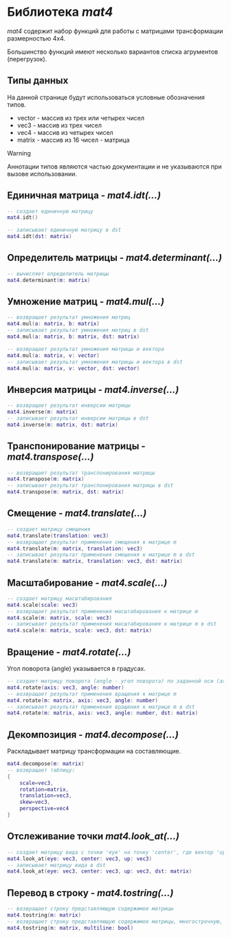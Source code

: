 # Библиотека *mat4*

*mat4* содержит набор функций для работы с матрицами трансформации размерностью 4x4.

Большинство функций имеют несколько вариантов списка агрументов (перегрузок).

## Типы данных

На данной странице будут использоваться условные обозначения типов.
- vector - массив из трех или четырех чисел
- vec3 - массив из трех чисел
- vec4 - массив из четырех чисел
- matrix - массив из 16 чисел - матрица

> [!WARNING]
>
> Аннотации типов являются частью документации и не указываются при вызове использовании.

## Единичная матрица - *mat4.idt(...)*

```lua
-- создает единичную матрицу
mat4.idt()

-- записывает единичную матрицу в dst
mat4.idt(dst: matrix)
```

## Определитель матрицы - *mat4.determinant(...)*

```lua
-- вычисляет определитель матрицы
mat4.determinant(m: matrix)
```

## Умножение матриц - *mat4.mul(...)*

```lua
-- возвращает результат умножения матриц
mat4.mul(a: matrix, b: matrix)
-- записывает результат умножения матриц в dst
mat4.mul(a: matrix, b: matrix, dst: matrix)

-- возвращает результат умножения матрицы и вектора
mat4.mul(a: matrix, v: vector)
-- записывает результат умножения матрицы и вектора в dst
mat4.mul(a: matrix, v: vector, dst: vector)
```

## Инверсия матрицы - *mat4.inverse(...)*

```lua
-- возвращает результат инверсии матрицы
mat4.inverse(m: matrix)
-- записывает результат инверсии матрицы в dst
mat4.inverse(m: matrix, dst: matrix)
```

##  Транспонирование матрицы - *mat4.transpose(...)*

```lua
-- возвращает результат транспонирования матрицы
mat4.transpose(m: matrix)
-- записывает результат транспонирования матрицы в dst
mat4.transpose(m: matrix, dst: matrix)
```

## Смещение - *mat4.translate(...)*

```lua
-- создает матрицу смещения
mat4.translate(translation: vec3)
-- возвращает результат применения смещения к матрице m
mat4.translate(m: matrix, translation: vec3)
-- записывает результат применения смещения к матрице m в dst
mat4.translate(m: matrix, translation: vec3, dst: matrix)
```
## Масштабирование - *mat4.scale(...)*

```lua
-- создает матрицу масштабирования
mat4.scale(scale: vec3)
-- возвращает результат применения масштабирования к матрице m
mat4.scale(m: matrix, scale: vec3)
-- записывает результат применения масштабирования к матрице m в dst
mat4.scale(m: matrix, scale: vec3, dst: matrix)
```

## Вращение - *mat4.rotate(...)*

Угол поворота (angle) указывается в градусах.

```lua
-- создает матрицу поворота (angle - угол поворота) по заданной оси (axis - единичный вектор)
mat4.rotate(axis: vec3, angle: number)
-- возвращает результат применения вращения к матрице m
mat4.rotate(m: matrix, axis: vec3, angle: number)
-- записывает результат применения вращения к матрице m в dst
mat4.rotate(m: matrix, axis: vec3, angle: number, dst: matrix)
```

## Декомпозиция - *mat4.decompose(...)*

Раскладывает матрицу трансформации на составляющие.

```lua
mat4.decompose(m: matrix)
-- возвращает таблицу:
{
    scale=vec3,
    rotation=matrix,
    translation=vec3,
    skew=vec3,
    perspective=vec4 
}
```

## Отслеживание точки *mat4.look_at(...)*

```lua
-- cоздает матрицу вида с точки 'eye' на точку 'center', где вектор 'up' определяет верх.
mat4.look_at(eye: vec3, center: vec3, up: vec3)
-- записывает матрицу вида в dst
mat4.look_at(eye: vec3, center: vec3, up: vec3, dst: matrix)
```

## Перевод в строку - *mat4.tostring(...)*

```lua
-- возвращает строку представляющую содержимое матрицы
mat4.tostring(m: matrix)
-- возвращает строку представляющую содержимое матрицы, многострочную, если multiline = true
mat4.tostring(m: matrix, multiline: bool)
```
